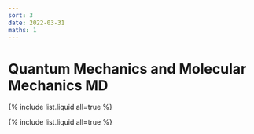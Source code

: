 ```yaml
---
sort: 3
date: 2022-03-31
maths: 1
---
```


# Quantum Mechanics and Molecular Mechanics MD


{% include list.liquid all=true %}

{% include list.liquid all=true %}
